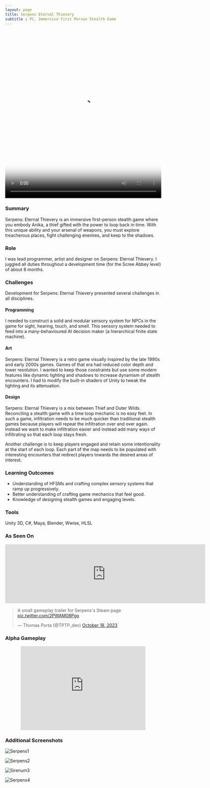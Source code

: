 ```yaml
---
layout: page
title: Serpens Eternal Thievery
subtitle : PC, Immersive First Person Stealth Game
---
```


<video width="100%" height="540" controls poster="/assets/img/Steam_MainCapsuleV3.png">
  <source src="/assets/img/Serpens_PortfolioTrailer.mp4" type="video/mp4">
</video>

### Summary
Serpens: Eternal Thievery is an immersive first-person stealth game where you embody Anika, a thief gifted with the power to loop back in time. With this unique ability and your arsenal of weapons, you must explore treacherous places, fight challenging enemies, and keep to the shadows.

### Role
I was lead programmer, artist and designer on Serpens: Eternal Thievery. I juggled all duties throughout a development time (for the Scree Abbey level) of about 8 months.

### Challenges
Development for Serpens: Eternal Thievery presented several challenges in all disciplines.

#### Programming

I needed to construct a solid and modular sensory system for NPCs in the game for sight, hearing, touch, and smell. This sensory system needed to feed into a many-behavioured AI decision maker (a hierarchical finite state machine). 

#### Art

Serpens: Eternal Thievery is a retro game visually inspired by the late 1990s and early 2000s games. Games of that era had reduced color depth and lower resolution. I wanted to keep those constraints but use some modern features like dynamic lighting and shadows to increase dynamism of stealth encounters. I had to modify the built-in shaders of Unity to tweak the lighting and its attenuation.

#### Design 

Serpens: Eternal Thievery is a mix between Thief and Outer Wilds. Reconciling a stealth game with a time loop mechanic is no easy feet. In such a game, infiltration needs to be much quicker than traditional stealth games because players will repeat the infiltration over and over again. Instead we want to make infiltration easier and instead add many ways of infiltrating so that each loop stays fresh. 

Another challenge is to keep players engaged and retain some intentionality at the start of each loop. Each part of the map needs to be populated with interesting encounters that redirect players towards the desired areas of interest.

### Learning Outcomes

<ul>
  <li>Understanding of HFSMs and crafting complex sensory systems that ramp up progressively.</li>
  <li>Better understanding of crafting game mechanics that feel good.</li>
  <li>Knowledge of designing stealth games and engaging levels.</li>
</ul>

### Tools

Unity 3D, C#, Maya, Blender, Wwise, HLSL

### As Seen On

<p align="center"><iframe src="https://store.steampowered.com/widget/2642850/" frameborder="0" width="646" height="190"></iframe></p>

<p align="center"><blockquote class="twitter-tweet"><p lang="en" dir="ltr">A small gameplay trailer for Serpens&#39;s Steam page <a href="https://t.co/2PWAM08Pgo">pic.twitter.com/2PWAM08Pgo</a></p>&mdash; Thomas Porta (@TPTP_dev) <a href="https://twitter.com/TPTP_dev/status/1714698313788707026?ref_src=twsrc%5Etfw">October 18, 2023</a></blockquote> <script async src="https://platform.twitter.com/widgets.js" charset="utf-8"></script></p>

### Alpha Gameplay

<p align="center">
<iframe
    frameborder="0"
    width="80%"
    height="270"
    src="https://www.youtube.com/embed/6OOhyQ7Vap8?mute=1"
    allowfullscreen
> </iframe></p>

### Additional Screenshots

![Serpens1](/assets/img/gamEnv1.png) <br/>

![Serpens2](/assets/img/gameSneak2.png) <br/>

![Sirenum3](/assets/img/gameCombat2.png) <br/>

![Serpens4](/assets/img/gameEnv3.png) <br/>



